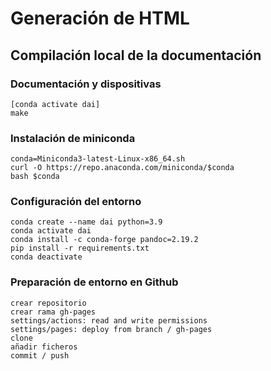 
# Generación de HTML

## Compilación local de la documentación

### Documentación y dispositivas

    [conda activate dai]
    make

### Instalación de miniconda

    conda=Miniconda3-latest-Linux-x86_64.sh 
    curl -O https://repo.anaconda.com/miniconda/$conda
    bash $conda

### Configuración del entorno

    conda create --name dai python=3.9
    conda activate dai
    conda install -c conda-forge pandoc=2.19.2
    pip install -r requirements.txt
    conda deactivate

### Preparación de entorno en Github

    crear repositorio
    crear rama gh-pages
    settings/actions: read and write permissions
    settings/pages: deploy from branch / gh-pages
    clone
    añadir ficheros
    commit / push
    